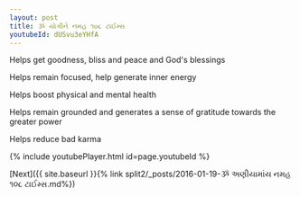 ```yaml
---
layout: post
title: ૐ યોગીને નમહ ૧૦૮ ટાઈમ્સ
youtubeId: dUSvu3eYHfA
---
```

 
 
Helps get goodness, bliss and peace and God's blessings
 
Helps remain focused, help generate inner energy 
 
Helps boost physical and mental health 
 
Helps remain grounded and generates a sense of gratitude towards the greater power 
 
Helps reduce bad karma
 
 
 
 


{% include youtubePlayer.html id=page.youtubeId %}
 
[Next]({{ site.baseurl }}{% link  split2/_posts/2016-01-19-ૐ અણીયામાંય નમહ  ૧૦૮ ટાઈમ્સ.md%})
 
